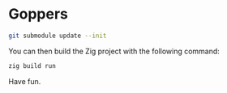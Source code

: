 # Goppers

```bash
git submodule update --init
```
You can then build the Zig project with the following command:

```bash
zig build run
```
Have fun.
